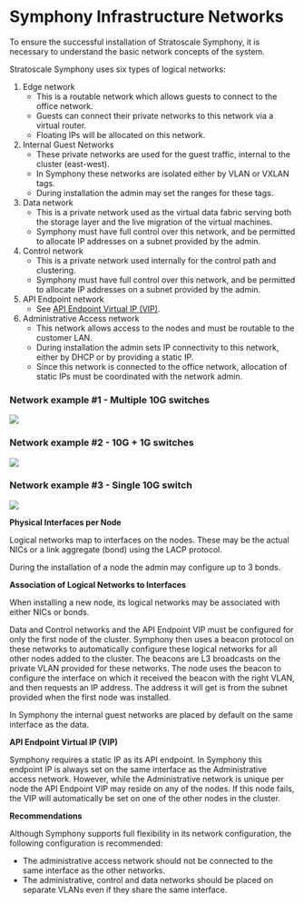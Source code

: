 # Symphony Infrastructure Networks

To ensure the successful installation of Stratoscale Symphony, it is necessary to understand the basic network concepts of the system.

Stratoscale Symphony uses six types of logical networks:

1.  Edge network
    -   This is a routable network which allows guests to connect to the office network.
    -   Guests can connect their private networks to this network via a virtual router.
    -   Floating IPs will be allocated on this network.
2.  Internal Guest Networks
    -   These private networks are used for the guest traffic, internal to the cluster (east-west).
    -   In Symphony these networks are isolated either by VLAN or VXLAN tags.
    -   During installation the admin may set the ranges for these tags.
3.  Data network
    -   This is a private network used as the virtual data fabric serving both the storage layer and the live migration of the virtual machines.
    -   Symphony must have full control over this network, and be permitted to allocate IP addresses on a subnet provided by the admin.
4.  Control network
    -   This is a private network used internally for the control path and clustering.
    -   Symphony must have full control over this network, and be permitted to allocate IP addresses on a subnet provided by the admin.
5.  API Endpoint network
    -   See [API Endpoint Virtual IP (VIP)](https://www.stratoscale.com/knowledge/deployment-and-installation/installation-and-setup/the-symphony-infrastructure-networks/#TheSymphonyInfrastructureNetworks-API_Endpoint).
6.  Administrative Access network
    -   This network allows access to the nodes and must be routable to the customer LAN.
    -   During installation the admin sets IP connectivity to this network, either by DHCP or by providing a static IP.
    -   Since this network is connected to the office network, allocation of static IPs must be coordinated with the network admin.

### Network example #1 - Multiple 10G switches

![](https://www.stratoscale.com/wp-content/uploads/Symphony20Network20Example2023120-20Multiple2010G20Switches_820p.png)

### Network example #2 - 10G + 1G switches

![](https://www.stratoscale.com/wp-content/uploads/Symphony20Network20Example2023220-2010G202B201G20Switches_820p.png)

### Network example #3 - Single 10G switch

![](https://www.stratoscale.com/wp-content/uploads/Symphony20Network20Example2023320-20Single2010G20Switch_820p.png)

**Physical Interfaces per Node**

Logical networks map to interfaces on the nodes. These may be the actual NICs or a link aggregate (bond) using the LACP protocol.

During the installation of a node the admin may configure up to 3 bonds.

**Association of Logical Networks to Interfaces**

When installing a new node, its logical networks may be associated with either NICs or bonds.

Data and Control networks and the API Endpoint VIP must be configured for only the first node of the cluster. Symphony then uses a beacon protocol on these networks to automatically configure these logical networks for all other nodes added to the cluster. The beacons are L3 broadcasts on the private VLAN provided for these networks. The node uses the beacon to configure the interface on which it received the beacon with the right VLAN, and then requests an IP address. The address it will get is from the subnet provided when the first node was installed.

In Symphony the internal guest networks are placed by default on the same interface as the data.

**API Endpoint Virtual IP (VIP)**

Symphony requires a static IP as its API endpoint. In Symphony this endpoint IP is always set on the same interface as the Administrative access network. However, while the Administrative network is unique per node the API Endpoint VIP may reside on any of the nodes. If this node fails, the VIP will automatically be set on one of the other nodes in the cluster.

**Recommendations**

Although Symphony supports full flexibility in its network configuration, the following configuration is recommended:

-   The administrative access network should not be connected to the same interface as the other networks.
-   The administrative, control and data networks should be placed on separate VLANs even if they share the same interface.